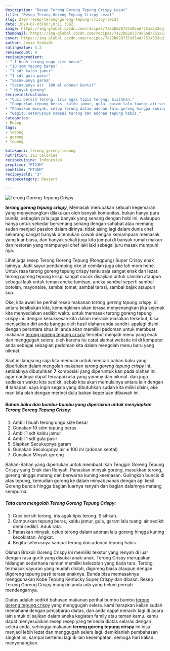 ```yaml
---
description: "Resep Terong Goreng Tepung Crispy Lezat"
title: "Resep Terong Goreng Tepung Crispy Lezat"
slug: 2797-resep-terong-goreng-tepung-crispy-lezat
date: 2020-07-03T06:10:11.308Z
image: https://img-global.cpcdn.com/recipes/7a22b628737a95ad/751x532cq70/terong-goreng-tepung-crispy-foto-resep-utama.jpg
thumbnail: https://img-global.cpcdn.com/recipes/7a22b628737a95ad/751x532cq70/terong-goreng-tepung-crispy-foto-resep-utama.jpg
cover: https://img-global.cpcdn.com/recipes/7a22b628737a95ad/751x532cq70/terong-goreng-tepung-crispy-foto-resep-utama.jpg
author: Jesse Schmidt
ratingvalue: 4.2
reviewcount: 9
recipeingredient:
- " I buah terong ungu size besar"
- "10 sdm tepung beras"
- "1 sdt kaldu jamur"
- "1 sdt gula pasir"
- "Secukupnya garam"
- "Secukupnya air  100 ml adonan kental"
- " Minyak goreng"
recipeinstructions:
- "Cuci bersih terong, iris agak tipis terong. Sisihkan."
- "Campurkan tepung beras, kaldu jamur, gula, garam lalu tuangi air sedikit demi sedikit. Aduk rata."
- "Panaskan minyak, celup terong dalam adonan lalu goreng hingga kuning kecoklatan. Angkat."
- "Begitu seterusnya sampai terong dan adonan tepung habis."
categories:
- Resep
tags:
- terong
- goreng
- tepung

katakunci: terong goreng tepung 
nutrition: 212 calories
recipecuisine: Indonesian
preptime: "PT23M"
cooktime: "PT36M"
recipeyield: "3"
recipecategory: Dessert

---
```



![Terong Goreng Tepung Crispy](https://img-global.cpcdn.com/recipes/7a22b628737a95ad/751x532cq70/terong-goreng-tepung-crispy-foto-resep-utama.jpg)

<b><i>terong goreng tepung crispy</i></b>, Memasak merupakan sebuah kegemaran yang menyenangkan dilakukan oleh banyak komunitas. bukan hanya para bunda, sebagian pria juga banyak yang senang dengan hobi ini. walaupun hanya untuk sekedar bersenang senang dengan sahabat atau memang sudah menjadi passion dalam dirinya. tidak asing lagi dalam dunia chef sekarang sangat banyak ditemukan cowok dengan kemampuan memasak yang luar biasa, dan banyak sekali juga kita jumpai di banyak rumah makan dan restoran yang mempunyai chef laki laki sebagai juru masak mumpuni nya.

Lihat juga resep Terong Goreng Tepung (Rongpung) Super Crispy enak lainnya. Jadii sayur pendamping oke jd cemilan juga oke loh mom hehe. Untuk rasa terong goreng tepung crispy tentu saja sangat enak dan lezat. terong goreng tepung krispi sangat cocok disajikan untuk camilan ataupun sebagai lauk untuk teman aneka tumisan, aneka sambal seperti sambal botolan, mayonaise, sambal tomat, sambal terasi, sambal bajak ataupun sup.

Oke, kita awali ke perihal resep makanan <i>terong goreng tepung crispy</i>. di antara kesibukan kita, kemungkinan akan terasa menyenangkan jika sejenak kita menyediakan sedikit waktu untuk memasak terong goreng tepung crispy ini. dengan kesuksesan kita dalam meracik masakan tersebut, bisa menjadikan diri anda bangga oleh hasil olahan anda sendiri. apalagi disini dengan perantara situs ini anda akan memiliki pedoman untuk membuat makanan <u>terong goreng tepung crispy</u> tersebut menjadi menu yang enak dan menggugah selera, oleh karena itu catat alamat website ini di komputer anda sebagai sebagian pedoman kita dalam mengolah menu baru yang nikmat.


Saat ini langsung saja kita memulai untuk mencari bahan baku yang diperlukan dalam mengolah makanan <u><i>terong goreng tepung crispy</i></u> ini. setidaknya dibutuhkan <b>7</b> komposisi yang diperuntuk kan pada olahan ini. agar nantinya dapat tercapai rasa yang yummy dan nikmat. dan juga sediakan waktu kita sedikit, sebab kita akan memulainya antara lain dengan <b>4</b> tahapan. saya ingin segala yang dibutuhkan sudah kita miliki disini, oke mari kita olah dengan merinci dulu bahan keperluan dibawah ini.

<!--inarticleads1-->

##### Bahan baku dan bumbu-bumbu yang diperlukan untuk menyiapkan Terong Goreng Tepung Crispy:

1. Ambil  I buah terong ungu size besar
1. Gunakan 10 sdm tepung beras
1. Ambil 1 sdt kaldu jamur
1. Ambil 1 sdt gula pasir
1. Siapkan Secukupnya garam
1. Gunakan Secukupnya air ± 100 ml (adonan kental)
1. Gunakan  Minyak goreng


Bahan-Bahan yang diperlukan untuk membuat Ikan Tenggiri Goreng Tepung Crispy yang Enak dan Renyah. Panaskan minyak goreng, masukkan terong, goreng hingga matang dan berwarna kuning keemasan. Gulingkan buncis di atas tepung, kemudian goreng ke dalam minyak panas dengan api kecil. Goreng buncis hingga bagian luarnya renyah dan bagian dalamnya matang sempurna. 

<!--inarticleads2-->

##### Tata cara mengolah Terong Goreng Tepung Crispy:

1. Cuci bersih terong, iris agak tipis terong. Sisihkan.
1. Campurkan tepung beras, kaldu jamur, gula, garam lalu tuangi air sedikit demi sedikit. Aduk rata.
1. Panaskan minyak, celup terong dalam adonan lalu goreng hingga kuning kecoklatan. Angkat.
1. Begitu seterusnya sampai terong dan adonan tepung habis.


Olahan Brokoli Goreng Crispy ini memiliki tekstur yang renyah di luar dengan rasa gurih yang disukai anak-anak. Terong Crispy merupakan hidangan sederhana namun memiliki kelezatan yang tiada tara. Terong termasuk sayuran yang mudah diolah, digoreng biasa ataupun dengan digoreng tepung pasti terasa enaknya. Bunda bisa memasaknya menggunakan Kobe Tepung Kentucky Super Crispy dan dibalut. Resep Terong Goreng Crispy mungkin anda ada yang belum pernah mendengarnya. 

Diatas adalah sedikit bahasan makanan perihal bumbu bumbu <u>terong goreng tepung crispy</u> yang menggugah selera. kami harapkan kalian sudah memahami dengan penjabaran diatas, dan anda dapat meracik lagi di acara lain untuk di sajikan dalam aneka kegiatan family atau teman kamu. kamu dapat menyesuaikan resep resep yang tersedia diatas selaras dengan selera anda, sehingga makanan <b>terong goreng tepung crispy</b> ini bisa menjadi lebih lezat dan menggugah selera lagi. demikianlah pembahasan singkat ini, sampai bertemu lagi di lain kesempatan. semoga hari kalian menyenangkan.
